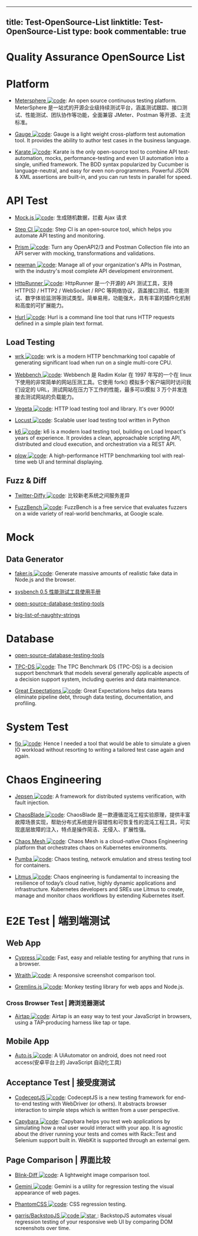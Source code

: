 
---
title: Test-OpenSource-List
linktitle: Test-OpenSource-List
type: book
commentable: true
---

# Quality Assurance OpenSource List

# Platform

- [Metersphere ![code](https://martrix-usa.oss-accelerate.aliyuncs.com/logo/code.svg)](https://github.com/metersphere/metersphere): An open source continuous testing platform. MeterSphere 是一站式的开源企业级持续测试平台，涵盖测试跟踪、接口测试、性能测试、团队协作等功能，全面兼容 JMeter、Postman 等开源、主流标准。

- [Gauge ![code](https://martrix-usa.oss-accelerate.aliyuncs.com/logo/code.svg)](https://github.com/getgauge/gauge): Gauge is a light weight cross-platform test automation tool. It provides the ability to author test cases in the business language.

- [Karate ![code](https://martrix-usa.oss-accelerate.aliyuncs.com/logo/code.svg)](https://github.com/intuit/karate): Karate is the only open-source tool to combine API test-automation, mocks, performance-testing and even UI automation into a single, unified framework. The BDD syntax popularized by Cucumber is language-neutral, and easy for even non-programmers. Powerful JSON & XML assertions are built-in, and you can run tests in parallel for speed.

# API Test

- [Mock.js ![code](https://martrix-usa.oss-accelerate.aliyuncs.com/logo/code.svg)](http://mockjs.com/): 生成随机数据，拦截 Ajax 请求

- [Step CI ![code](https://martrix-usa.oss-accelerate.aliyuncs.com/logo/code.svg)](https://github.com/stepci/stepci): Step CI is an open-source tool, which helps you automate API testing and monitoring.

- [Prism ![code](https://martrix-usa.oss-accelerate.aliyuncs.com/logo/code.svg)](https://github.com/stoplightio/prism): Turn any OpenAPI2/3 and Postman Collection file into an API server with mocking, transformations and validations.

- [newman ![code](https://martrix-usa.oss-accelerate.aliyuncs.com/logo/code.svg)](https://github.com/postmanlabs/newman): Manage all of your organization's APIs in Postman, with the industry's most complete API development environment.

- [HttpRunner ![code](https://martrix-usa.oss-accelerate.aliyuncs.com/logo/code.svg)](https://github.com/httprunner/httprunner): HttpRunner 是一个开源的 API 测试工具，支持 HTTP(S) / HTTP2 / WebSocket / RPC 等网络协议，涵盖接口测试、性能测试、数字体验监测等测试类型。简单易用，功能强大，具有丰富的插件化机制和高度的可扩展能力。

- [Hurl ![code](https://martrix-usa.oss-accelerate.aliyuncs.com/logo/code.svg)](https://github.com/Orange-OpenSource/hurl): Hurl is a command line tool that runs HTTP requests defined in a simple plain text format.

## Load Testing

- [wrk ![code](https://martrix-usa.oss-accelerate.aliyuncs.com/logo/code.svg)](https://github.com/wg/wrk): wrk is a modern HTTP benchmarking tool capable of generating significant load when run on a single multi-core CPU.

- [Webbench ![code](https://martrix-usa.oss-accelerate.aliyuncs.com/logo/code.svg)](https://github.com/EZLippi/WebBench): Webbench 是 Radim Kolar 在 1997 年写的一个在 linux 下使用的非常简单的网站压测工具。它使用 fork() 模拟多个客户端同时访问我们设定的 URL，测试网站在压力下工作的性能，最多可以模拟 3 万个并发连接去测试网站的负载能力。

- [Vegeta ![code](https://martrix-usa.oss-accelerate.aliyuncs.com/logo/code.svg)](https://github.com/tsenart/vegeta): HTTP load testing tool and library. It's over 9000!

- [Locust ![code](https://martrix-usa.oss-accelerate.aliyuncs.com/logo/code.svg)](https://github.com/locustio/locust): Scalable user load testing tool written in Python

- [k6 ![code](https://martrix-usa.oss-accelerate.aliyuncs.com/logo/code.svg)](https://github.com/loadimpact/k6): k6 is a modern load testing tool, building on Load Impact's years of experience. It provides a clean, approachable scripting API, distributed and cloud execution, and orchestration via a REST API.

- [plow ![code](https://martrix-usa.oss-accelerate.aliyuncs.com/logo/code.svg)](https://github.com/six-ddc/plow): A high-performance HTTP benchmarking tool with real-time web UI and terminal displaying.

## Fuzz & Diff

- [Twitter-Diffy ![code](https://martrix-usa.oss-accelerate.aliyuncs.com/logo/code.svg)](https://github.com/twitter/diffy): 比较新老系统之间服务差异

- [FuzzBench ![code](https://martrix-usa.oss-accelerate.aliyuncs.com/logo/code.svg)](https://github.com/google/fuzzbench): FuzzBench is a free service that evaluates fuzzers on a wide variety of real-world benchmarks, at Google scale.

# Mock

## Data Generator

- [faker.js ![code](https://martrix-usa.oss-accelerate.aliyuncs.com/logo/code.svg)](https://github.com/Marak/faker.js): Generate massive amounts of realistic fake data in Node.js and the browser.

- [sysbench 0.5 性能测试工具使用手册](http://blog.csdn.net/clh604/article/details/12108477)

- [open-source-database-testing-tools](http://www.softwaretestingmagazine.com/tools/open-source-database-testing-tools/)

- [big-list-of-naughty-strings](https://github.com/minimaxir/big-list-of-naughty-strings/)

# Database

- [open-source-database-testing-tools](http://www.softwaretestingmagazine.com/tools/open-source-database-testing-tools/)

- [TPC-DS ![code](https://martrix-usa.oss-accelerate.aliyuncs.com/logo/code.svg)](http://www.tpc.org/tpcds/): The TPC Benchmark DS (TPC-DS) is a decision support benchmark that models several generally applicable aspects of a decision support system, including queries and data maintenance.

- [Great Expectations ![code](https://martrix-usa.oss-accelerate.aliyuncs.com/logo/code.svg)](https://github.com/great-expectations/great_expectations): Great Expectations helps data teams eliminate pipeline debt, through data testing, documentation, and profiling.

# System Test

- [fio ![code](https://martrix-usa.oss-accelerate.aliyuncs.com/logo/code.svg)](https://github.com/axboe/fio): Hence I needed a tool that would be able to simulate a given IO workload without resorting to writing a tailored test case again and again.

# Chaos Engineering

- [Jepsen ![code](https://martrix-usa.oss-accelerate.aliyuncs.com/logo/code.svg)](https://github.com/jepsen-io/jepsen): A framework for distributed systems verification, with fault injection.

- [ChaosBlade ![code](https://martrix-usa.oss-accelerate.aliyuncs.com/logo/code.svg)](https://github.com/chaosblade-io): ChaosBlade 是一款遵循混沌工程实验原理，提供丰富故障场景实现，帮助分布式系统提升容错性和可恢复性的混沌工程工具，可实现底层故障的注入，特点是操作简洁、无侵入、扩展性强。

- [Chaos Mesh ![code](https://martrix-usa.oss-accelerate.aliyuncs.com/logo/code.svg)](https://github.com/pingcap/chaos-mesh): Chaos Mesh is a cloud-native Chaos Engineering platform that orchestrates chaos on Kubernetes environments.

- [Pumba ![code](https://martrix-usa.oss-accelerate.aliyuncs.com/logo/code.svg)](https://github.com/alexei-led/pumba): Chaos testing, network emulation and stress testing tool for containers.

- [Litmus ![code](https://martrix-usa.oss-accelerate.aliyuncs.com/logo/code.svg)](https://litmuschaos.io/): Chaos engineering is fundamental to increasing the resilience of today’s cloud native, highly dynamic applications and infrastructure. Kubernetes developers and SREs use Litmus to create, manage and monitor chaos workflows by extending Kubernetes itself.

# E2E Test | 端到端测试

## Web App

- [Cypress ![code](https://martrix-usa.oss-accelerate.aliyuncs.com/logo/code.svg)](https://github.com/cypress-io/cypress): Fast, easy and reliable testing for anything that runs in a browser.

- [Wraith ![code](https://martrix-usa.oss-accelerate.aliyuncs.com/logo/code.svg)](https://github.com/bbc-news/wraith): A responsive screenshot comparison tool.

- [Gremlins.js ![code](https://martrix-usa.oss-accelerate.aliyuncs.com/logo/code.svg)](https://github.com/marmelab/gremlins.js): Monkey testing library for web apps and Node.js.

### Cross Browser Test | 跨浏览器测试

- [Airtap ![code](https://martrix-usa.oss-accelerate.aliyuncs.com/logo/code.svg)](https://github.com/airtap/airtap): Airtap is an easy way to test your JavaScript in browsers, using a TAP-producing harness like tap or tape.

## Mobile App

- [Auto.js ![code](https://martrix-usa.oss-accelerate.aliyuncs.com/logo/code.svg)](https://github.com/hyb1996/Auto.js): A UiAutomator on android, does not need root access(安卓平台上的 JavaScript 自动化工具)

## Acceptance Test | 接受度测试

- [CodeceptJS ![code](https://martrix-usa.oss-accelerate.aliyuncs.com/logo/code.svg)](https://github.com/codeception/codeceptjs/): CodeceptJS is a new testing framework for end-to-end testing with WebDriver (or others). It abstracts browser interaction to simple steps which is written from a user perspective.

- [Capybara ![code](https://martrix-usa.oss-accelerate.aliyuncs.com/logo/code.svg)](https://github.com/teamcapybara/capybara): Capybara helps you test web applications by simulating how a real user would interact with your app. It is agnostic about the driver running your tests and comes with Rack::Test and Selenium support built in. WebKit is supported through an external gem.

## Page Comparison | 界面比较

- [Blink-Diff ![code](https://martrix-usa.oss-accelerate.aliyuncs.com/logo/code.svg)](https://github.com/yahoo/blink-diff): A lightweight image comparison tool.

- [Gemini ![code](https://martrix-usa.oss-accelerate.aliyuncs.com/logo/code.svg)](https://github.com/gemini-testing/gemini): Gemini is a utility for regression testing the visual appearance of web pages.

- [PhantomCSS ![code](https://martrix-usa.oss-accelerate.aliyuncs.com/logo/code.svg)](https://github.com/Huddle/PhantomCSS): CSS regression testing.

- [garris/BackstopJS ![code](https://martrix-usa.oss-accelerate.aliyuncs.com/logo/code.svg) ![star](https://img.shields.io/github/stars/garris/BackstopJS) ](https://github.com/garris/BackstopJS): BackstopJS automates visual regression testing of your responsive web UI by comparing DOM screenshots over time.

    